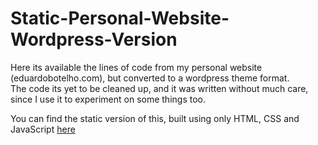 # Static-Personal-Website-Wordpress-Version
Here its available the lines of code from my personal website (eduardobotelho.com), but converted to a wordpress theme format. <br>
The code its yet to be cleaned up, and it was written without much care, since I use it to experiment on some things too.

You can find the static version of this, built using only HTML, CSS and JavaScript <a href="https://github.com/UPSxACE/Static-Personal-Website-Wordpress-Version">here</a>

